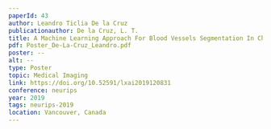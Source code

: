 ```yaml
---
paperId: 43
author: Leandro Ticlia De la Cruz
publicationauthor: De la Cruz, L. T.
title: A Machine Learning Approach For Blood Vessels Segmentation In Chorioallantoic Membrane Images
pdf: Poster_De-La-Cruz_Leandro.pdf
poster: --
alt: --
type: Poster
topic: Medical Imaging
link: https://doi.org/10.52591/lxai2019120831
conference: neurips
year: 2019
tags: neurips-2019
location: Vancouver, Canada
---
```

